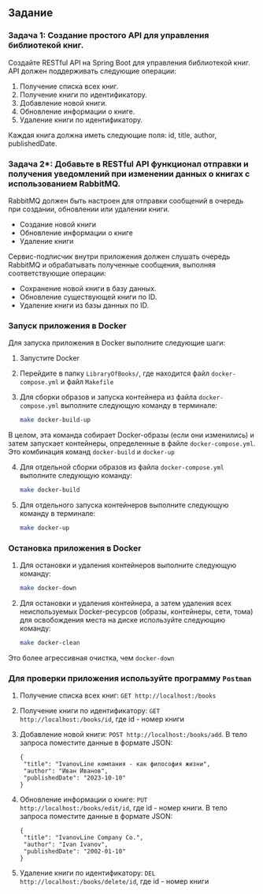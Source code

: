## Задание

### Задача 1: Создание простого API для управления библиотекой книг.

Создайте RESTful API на Spring Boot для управления библиотекой книг. API должен поддерживать следующие операции:
1. Получение списка всех книг.
2. Получение книги по идентификатору.
3. Добавление новой книги.
4. Обновление информации о книге.
5. Удаление книги по идентификатору.

Каждая книга должна иметь следующие поля: id, title, author, publishedDate.


### Задача 2*: Добавьте в RESTful API функционал отправки и получения уведомлений при изменении данных о книгах с использованием RabbitMQ.

RabbitMQ должен быть настроен для отправки сообщений в очередь при создании, обновлении или удалении книги.
- Создание новой книги
- Обновление информации о книге
- Удаление книги

Сервис-подписчик внутри приложения должен слушать очередь RabbitMQ и обрабатывать полученные сообщения, выполняя соответствующие операции:
- Сохранение новой книги в базу данных.
- Обновление существующей книги по ID.
- Удаление книги из базы данных по ID.

### Запуск приложения в Docker

Для запуска приложения в Docker выполните следующие шаги:

1. Запустите Docker
2. Перейдите в папку `LibraryOfBooks/`, где находится файл `docker-compose.yml` и файл `Makefile`
3. Для сборки образов и запуска контейнера из файла `docker-compose.yml` выполните следующую команду в терминале:

   ```bash
   make docker-build-up
   ```

В целом, эта команда собирает Docker-образы (если они изменились) и затем запускает контейнеры, определенные в файле `docker-compose.yml`. Это комбинация команд `docker-build` и `docker-up`

4. Для отдельной сборки образов из файла `docker-compose.yml` выполните следующую команду:

   ```bash
   make docker-build
   ```
5. Для отдельного запуска контейнеров выполните следующую команду в терминале:

   ```bash
   make docker-up
   ```

### Остановка приложения в Docker

1. Для остановки и удаления контейнеров выполните следующую команду:

   ```bash
   make docker-down
   ```
   
2. Для остановки и удаления контейнера, а затем удаления всех неиспользуемых Docker-ресурсов (образы, контейнеры, сети, тома) для освобождения места на диске используйте следующию команду:

   ```bash
   make docker-clean
   ```

Это более агрессивная очистка, чем `docker-down`

### Для проверки приложения используйте программу `Postman`

1. Получение списка всех книг: `GET http://localhost:/books`
2. Получение книги по идентификатору: `GET http://localhost:/books/id`, где id - номер книги
3. Добавление новой книги: `POST http://localhost:/books/add`. В тело запроса поместите данные в формате JSON:

   ```
   {
    "title": "IvanovLine компания - как философия жизни",
    "author": "Иван Иванов",
    "publishedDate": "2023-10-10"
   }
   ```
   
4. Обновление информации о книге: `PUT http://localhost:/books/edit/id`, где id - номер книги. В тело запроса поместите данные в формате JSON:

   ```
   {
    "title": "IvanovLine Company Co.",
    "author": "Ivan Ivanov",
    "publishedDate": "2002-01-10"
   }
   ```
   
5. Удаление книги по идентификатору: `DEL http://localhost:/books/delete/id`, где id - номер книги
 